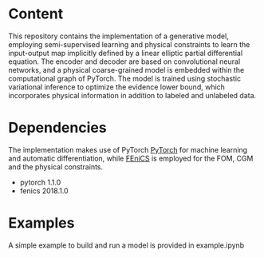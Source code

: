 # Content

This repository contains the implementation of a generative model, employing semi-supervised learning and physical constraints to learn the input-output map implicitly defined by a linear elliptic partial differential equation. The encoder and decoder are based on convolutional neural networks, and a physical coarse-grained model is embedded within the computational graph of PyTorch. The model is trained using stochastic variational inference to optimize the evidence lower bound, which incorporates physical information in addition to labeled and unlabeled data.

# Dependencies


The implementation makes use of PyTorch [PyTorch](https://pytorch.org/) for machine learning and automatic differentiation, while [FEniCS](https://fenicsproject.org/) is employed for the FOM, CGM and the physical constraints.


* pytorch 1.1.0
* fenics 2018.1.0


# Examples

A simple example to build and run a model is provided in example.ipynb

